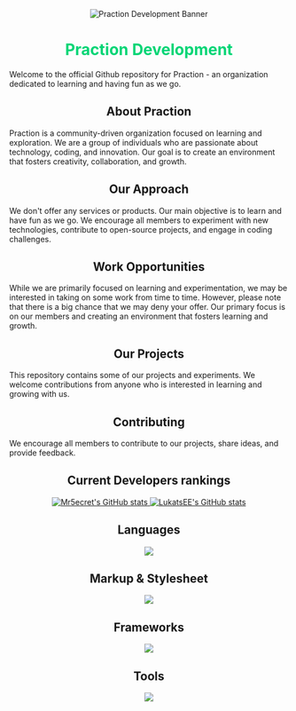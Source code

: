 <div align="center">
  <img src="https://github.com/Praction-Development/.github/blob/main/images/Praction_Banner.png" alt="Praction Development Banner">
</div>


<div align="center" style="color: #00d575;">
  <h1>Praction Development</h1>
</div>


Welcome to the official Github repository for Praction - an organization dedicated to learning and having fun as we go.

<div align="center">
  <h2>
    About Praction
  </h2>
</div>

Praction is a community-driven organization focused on learning and exploration. We are a group of individuals who are passionate about technology, coding, and innovation. Our goal is to create an environment that fosters creativity, collaboration, and growth.

<div align="center">
  <h2>
    Our Approach
  </h2>
</div>

We don't offer any services or products. Our main objective is to learn and have fun as we go. We encourage all members to experiment with new technologies, contribute to open-source projects, and engage in coding challenges.

<div align="center">
  <h2>
    Work Opportunities
  </h2>
</div>

While we are primarily focused on learning and experimentation, we may be interested in taking on some work from time to time. However, please note that there is a big chance that we may deny your offer. Our primary focus is on our members and creating an environment that fosters learning and growth.

<div align="center">
  <h2>
    Our Projects
  </h2>
</div>

This repository contains some of our projects and experiments. We welcome contributions from anyone who is interested in learning and growing with us.

<div align="center">
  <h2>
    Contributing
  </h2>
</div>

We encourage all members to contribute to our projects, share ideas, and provide feedback.

<div align="center">
  <h2>
    Current Developers rankings
  </h2>
</div>

<p align="center">
  <a href="https://github.com/Mr5ecret">
    <img src="https://github-readme-stats.vercel.app/api?username=Mr5ecret&count_private=true&show_icons=true&text_color=FFFFFF&border_color=00d575&bg_color=2e2e2e&icon_color=00d575&title_color=00d575&border_radius=6&cache_seconds=14400" alt="Mr5ecret's GitHub stats">
  </a>
  <a href="https://github.com/LukatsEE">
    <img src="https://github-readme-stats.vercel.app/api?username=LukatsEE&count_private=true&show_icons=true&text_color=FFFFFF&border_color=00d575&bg_color=2e2e2e&icon_color=00d575&title_color=00d575&border_radius=6" alt="LukatsEE's GitHub stats">
  </a>
</p>

<div align="center">
  <h2>
    Languages
  </h2>
</div>

<p align="center">
  <a href="https://skillicons.dev">
    <img src="https://skillicons.dev/icons?i=java,cpp,lua,php,bash,js,ts,vue,md" />
  </a>
</p>

<div align="center">
  <h2>
    Markup & Stylesheet
  </h2>
</div>

<p align="center">
  <a href="https://skillicons.dev">
    <img src="https://skillicons.dev/icons?i=sass,css,html&perline=3" />
  </a>
</p>

<div align="center">
  <h2>
    Frameworks
  </h2>
</div>

<p align="center">
  <a href="https://skillicons.dev">
    <img src="https://skillicons.dev/icons?i=laravel,nuxtjs" />
  </a>
</p>

<div align="center">
  <h2>
    Tools
  </h2>
</div>

<p align="center">
  <a href="https://skillicons.dev">
    <img src="https://skillicons.dev/icons?i=git,idea,mysql,nodejs,ps,vscode" />
  </a>
</p>
